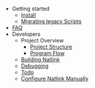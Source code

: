 <!-- docs/_sidebar.md -->
* Getting started
  * [Install](install.md)
  * [Migrating legacy Scripts](migrating_scripts.md)
* [FAQ](faq.md)
* Developers
  * Project Overview
    * [Project Structure](structure.md)
    * [Program Flow](program_flow.md)
  * [Building Natlink](building_natlink.md)
  * [Debugging](debugging.md)
  * [Todo](todo.md)
  * [Configure Natlink Manually](configure_natlink_manually.md)